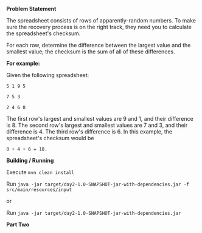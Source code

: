 **Problem Statement**

The spreadsheet consists of rows of apparently-random numbers. To make sure the recovery process is on the right track, 
they need you to calculate the spreadsheet's checksum. 

For each row, determine the difference between the largest value and the smallest value; the checksum is the sum of all of these differences.

**For example:**

Given the following spreadsheet:

`5 1 9 5
`

`7 5 3
`

`2 4 6 8
`

The first row's largest and smallest values are 9 and 1, and their difference is 8.
The second row's largest and smallest values are 7 and 3, and their difference is 4.
The third row's difference is 6.
In this example, the spreadsheet's checksum would be 

`8 + 4 + 6 = 18.
`

**Building / Running**

Execute `mvn clean install`


Run `java -jar target/day2-1.0-SNAPSHOT-jar-with-dependencies.jar -f src/main/resources/input`

or

Run `java -jar target/day2-1.0-SNAPSHOT-jar-with-dependencies.jar`

**Part Two**
